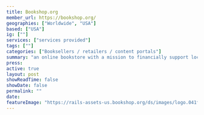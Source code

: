 ```yaml
---
title: Bookshop.org
member_url: https://bookshop.org/
geographies: ["Worldwide", "USA"]
based: ["USA"]
ig: [""] 
services: ["services provided"] 
tags: [""]
categories: ["Booksellers / retailers / content portals"]
summary: "an online bookstore with a mission to financially support local, independent bookstores."
press:
active: true
layout: post
showReadTime: false
showDate: false
permalink: ""
date: 
featureImage: "https://rails-assets-us.bookshop.org/ds/images/logo.041f4577edde0efff6b67907832d4c3dfd52407b.svg"
---
```


